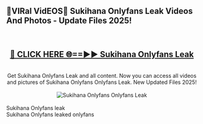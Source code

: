 <h2>🔴VIRal VidEOS🔴 Sukihana Onlyfans Leak Videos And Photos - Update Files 2025!</h2>
<br>
<div align="center">
<h2><a href="https://213.232.235.80/live/video.php?q=sukihana-onlyfans" rel="nofollow">🔴 CLICK HERE 🌐==►► Sukihana Onlyfans Leak</a></h2>
<br>
Get Sukihana Onlyfans Leak and all content. Now you can access all videos and pictures of Sukihana Onlyfans Onlyfans Leak. New Updated Files 2025!
<br>
<br>
<a href="https://213.232.235.80/live/video.php?q=sukihana-onlyfans" rel="nofollow" data-target="animated-image.originalLink"><img src="https://i.imgur.com/dJHk4Zq.gif" alt="Sukihana Onlyfans Onlyfans Leak" style="max-width: 100%; display: inline-block;" data-target="animated-image.originalImage"></a>
</div>
<br>
Sukihana Onlyfans leak<br>
Sukihana Onlyfans leaked onlyfans